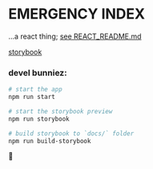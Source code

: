# EMERGENCY INDEX

...a react thing; [see REACT_README.md](https://github.com/edwardsharp/emergencyindex_react/blob/master/REACT_README.md)

[storybook](https://edwardsharp.github.io/emergencyindex_react/index.html)

### devel bunniez:

```sh
# start the app
npm run start 

# start the storybook preview
npm run storybook

# build storybook to `docs/` folder
npm run build-storybook
```

:metal:

